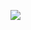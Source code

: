 [<img style="cursor: default;" src="https://github-readme-stats.vercel.app/api?username=Lxmonexe&theme=nord">](#) 
